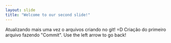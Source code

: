 ```yaml
---
layout: slide
title: "Welcome to our second slide!"
---
```

Atualizando mais uma vez o arquivos criando no git! =D
Criação do primeiro arquivo fazendo "Commit".
Use the left arrow to go back!
